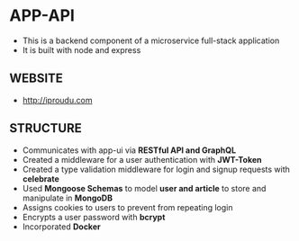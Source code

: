 # APP-API
- This is a backend component of a microservice full-stack application
- It is built with node and express

## WEBSITE
- http://iproudu.com

## STRUCTURE
- Communicates with app-ui via **RESTful API and GraphQL**
- Created a middleware for a user authentication with **JWT-Token**
- Created a type validation middleware for login and signup requests with **celebrate**
- Used **Mongoose Schemas** to model **user and article** to store and manipulate in **MongoDB**
- Assigns cookies to users to prevent from repeating login
- Encrypts a user password with **bcrypt**
- Incorporated **Docker**
